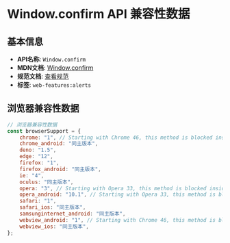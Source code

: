 # Window.confirm API 兼容性数据

## 基本信息

- **API名称**: `Window.confirm`
- **MDN文档**: [Window.confirm](https://developer.mozilla.org/docs/Web/API/Window/confirm)
- **规范文档**: [查看规范](https://html.spec.whatwg.org/multipage/timers-and-user-prompts.html#dom-confirm-dev)
- **标签**: `web-features:alerts`

## 浏览器兼容性数据

```javascript
// 浏览器兼容性数据
const browserSupport = {
    chrome: "1", // Starting with Chrome 46, this method is blocked inside an `<iframe>` unless its sandbox attribute ha...,
    chrome_android: "同主版本",
    deno: "1.5",
    edge: "12",
    firefox: "1",
    firefox_android: "同主版本",
    ie: "4",
    oculus: "同主版本",
    opera: "3", // Starting with Opera 33, this method is blocked inside an `<iframe>` unless its sandbox attribute has...,
    opera_android: "10.1", // Starting with Opera 33, this method is blocked inside an `<iframe>` unless its sandbox attribute has...,
    safari: "1",
    safari_ios: "同主版本",
    samsunginternet_android: "同主版本",
    webview_android: "1", // Starting with Chrome 46, this method is blocked inside an `<iframe>` unless its sandbox attribute ha...,
    webview_ios: "同主版本",
};

```

